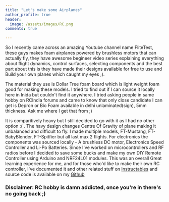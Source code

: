 ```yaml
---
title: "Let's make some Airplanes"
author_profile: true
header:
  image: /assets/images/RC.png
comments: true  

---
```

So I recently came across an amazing Youtube channel name FliteTest, these guys makes foam airplanes powered by brushless motors that can actually fly, they have awesome begineer video series explaining everything about flight dynamics, control surfaces, selecting components and the best part about this is they have made their designs available for free to use and Build your own planes which caught my eyes ;).

The material they use is Dollar Tree foam board which is light weight foam good for making these models. I tried to find out if I can source it locally here in Inida but couldn't find it anywhere. I tried asking people in same hobby on RCIndia forums and came to know that only close candidate I can get is Depron or Bio Foam available in delhi unlaminated(sign), 5mm thickness. Ask me where I get that from ;)

It is comparitively heavy but I still decided to go with it as I had no other option :( . The havy design changes Centre Of Gravity of plane making it unbalanced and difficult to fly. I made multiple models, FT-Mustang, FT-BabyBlender, FT-Spitfier but all last max 2 flights. For electronics the components was sourced locally - A brushless DC motor, Electronics Speed Controller and Li-Po Batteries. Since I've worked on microcontrollers and RF radios before I decided to save some bucks and make my own DIY Remote Controller using Arduino and NRF24L01 modules. This was an overall Great learning experience for me, and for those who'd like to make their own RC controller, I've documented it and other related stuff on [Instructables](http://www.instructables.com/id/AtoZ-of-RC-hobbyDIY-radio-with-ARDUINO/) and source code is available on my [Github](https://github.com/iayanpahwa)

### Disclaimer: RC hobby is damn addicted, once you're in there's no going back ;)



<img src="{{ site.url }}{{ site.baseurl }}/assets/images/mustang.png" alt="">
